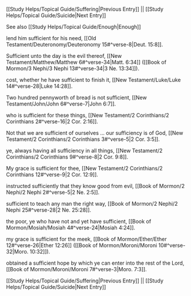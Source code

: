 [[Study Helps/Topical Guide/Suffering|Previous Entry]]  ||  [[Study Helps/Topical Guide/Suicide|Next Entry]]

 See also [[Study Helps/Topical Guide/Enough|Enough]]

 lend him sufficient for his need, [[Old Testament/Deuteronomy/Deuteronomy 15#^verse-8|Deut. 15:8]].

 Sufficient unto the day is the evil thereof, [[New Testament/Matthew/Matthew 6#^verse-34|Matt. 6:34]] ([[Book of Mormon/3 Nephi/3 Nephi 13#^verse-34|3 Ne. 13:34]]).

 cost, whether he have sufficient to finish it, [[New Testament/Luke/Luke 14#^verse-28|Luke 14:28]].

 Two hundred pennyworth of bread is not sufficient, [[New Testament/John/John 6#^verse-7|John 6:7]].

 who is sufficient for these things, [[New Testament/2 Corinthians/2 Corinthians 2#^verse-16|2 Cor. 2:16]].

 Not that we are sufficient of ourselves ... our sufficiency is of God, [[New Testament/2 Corinthians/2 Corinthians 3#^verse-5|2 Cor. 3:5]].

 ye, always having all sufficiency in all things, [[New Testament/2 Corinthians/2 Corinthians 9#^verse-8|2 Cor. 9:8]].

 My grace is sufficient for thee, [[New Testament/2 Corinthians/2 Corinthians 12#^verse-9|2 Cor. 12:9]].

 instructed sufficiently that they know good from evil, [[Book of Mormon/2 Nephi/2 Nephi 2#^verse-5|2 Ne. 2:5]].

 sufficient to teach any man the right way, [[Book of Mormon/2 Nephi/2 Nephi 25#^verse-28|2 Ne. 25:28]].

 the poor, ye who have not and yet have sufficient, [[Book of Mormon/Mosiah/Mosiah 4#^verse-24|Mosiah 4:24]].

 my grace is sufficient for the meek, [[Book of Mormon/Ether/Ether 12#^verse-26|Ether 12:26]] ([[Book of Mormon/Moroni/Moroni 10#^verse-32|Moro. 10:32]]).

 obtained a sufficient hope by which ye can enter into the rest of the Lord, [[Book of Mormon/Moroni/Moroni 7#^verse-3|Moro. 7:3]].

[[Study Helps/Topical Guide/Suffering|Previous Entry]]  ||  [[Study Helps/Topical Guide/Suicide|Next Entry]]